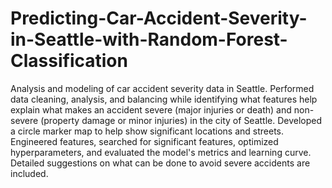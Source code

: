 # Predicting-Car-Accident-Severity-in-Seattle-with-Random-Forest-Classification
Analysis and modeling of car accident severity data in Seattle.
Performed data cleaning, analysis, and balancing while identifying what
features help explain what makes an accident severe (major injuries or death) and
non-severe (property damage or minor injuries) in the city of Seattle. Developed a
circle marker map to help show significant locations and streets. Engineered features,
searched for significant features, optimized hyperparameters, and evaluated the model's
metrics and learning curve. Detailed suggestions on what can be done to avoid severe accidents are included.
